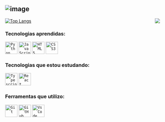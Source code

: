 ![image](https://user-images.githubusercontent.com/106452084/232939385-fee6ffe6-7fe2-466c-abe2-9c181bc492ce.png)
---
<picture>
<source 
  srcset="https://github-readme-stats.vercel.app/api?username=OliverSantoss&show_icons=true&theme=white"
  media="(prefers-color-scheme: dark)"
/>
<source
  srcset="https://github-readme-stats.vercel.app/api?username=OliverSantoss&show_icons=true"
  media="(prefers-color-scheme: light), (prefers-color-scheme: dark)"
/>
<img align="right" src="https://github-readme-stats.vercel.app/api?username=OliverSantoss&show_icons=true" />
</picture>

[![Top Langs](https://github-readme-stats.vercel.app/api/top-langs/?username=OliverSantoss&theme=white)](https://github.com/anuraghazra/github-readme-stats)

 ### Tecnologias aprendidas: 
 <div align="left">
    <code><img width="40px" src="https://cdn.jsdelivr.net/gh/devicons/devicon/icons/python/python-original.svg" title = "Python"/></code>
    <code><img width="40px" src="https://cdn.jsdelivr.net/gh/devicons/devicon/icons/javascript/javascript-original.svg" title = "JavaScript"/></code>
    <code><img width="40px" src="https://cdn.jsdelivr.net/gh/devicons/devicon/icons/html5/html5-original-wordmark.svg" title = "HTML5"/></code>
    <code><img width="40px" src="https://cdn.jsdelivr.net/gh/devicons/devicon/icons/css3/css3-original-wordmark.svg" title = "CSS3"/></code>
</div>
 
 ### Tecnologias que estou estudando:
 <div align="left">
 <code><img width="40px" src="https://cdn.jsdelivr.net/gh/devicons/devicon/icons/typescript/typescript-original.svg" title = "Typescript"/></code>
 <code><img width="40px" src="https://cdn.jsdelivr.net/gh/devicons/devicon/icons/react/react-original.svg" title = "React"/></code>
 </div>

 ### Ferramentas que utilizo:
 <code><img width="40px" src="https://cdn.jsdelivr.net/gh/devicons/devicon/icons/git/git-original.svg" title = "Git"/></code>
 <code><img width="40px" src="https://cdn.jsdelivr.net/gh/devicons/devicon/icons/github/github-original.svg" title = "GitHub"/></code>
 <code><img width="40px" src="https://cdn.jsdelivr.net/gh/devicons/devicon/icons/vscode/vscode-original.svg" title = "Vs Code"/></code>
